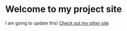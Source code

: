 # Welcome to my project site

I am going to update this! [Check out my other site](https://glover.io)
